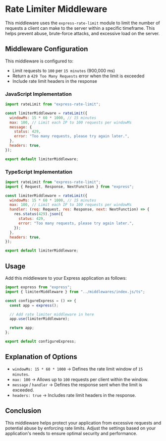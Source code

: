 # Rate Limiter Middleware

This middleware uses the `express-rate-limit` module to limit the number of requests a client can make to the server within a specific timeframe. This helps prevent abuse, brute-force attacks, and excessive load on the server.

## Middleware Configuration

This middleware is configured to:

- Limit requests to `100` per `15 minutes` (900,000 ms)
- Return a `429 Too Many Requests` error when the limit is exceeded
- Include rate limit headers in the response

### JavaScript Implementation

```javascript
import rateLimit from "express-rate-limit";

const limiterMiddleware = rateLimit({
  windowMs: 15 * 60 * 1000, // 15 minutes
  max: 100, // Limit each IP to 100 requests per windowMs
  message: {
    status: 429,
    error: "Too many requests, please try again later.",
  },
  headers: true,
});

export default limiterMiddleware;
```

### TypeScript Implementation

```javascript
import rateLimit from "express-rate-limit";
import { Request, Response, NextFunction } from "express";

const limiterMiddleware = rateLimit({
  windowMs: 15 * 60 * 1000, // 15 minutes
  max: 100, // Limit each IP to 100 requests per windowMs
  handler: (req: Request, res: Response, next: NextFunction) => {
    res.status(429).json({
      status: 429,
      error: "Too many requests, please try again later.",
    });
  },
  headers: true,
});

export default limiterMiddleware;
```

## Usage

Add this middleware to your Express application as follows:

```javascript
import express from "express";
import { limiterMiddleware } from "../middlewares/index.js/ts";

const configureExpress = () => {
  const app = express();

  // Add rate limiter middleware in here
  app.use(limiterMiddleware);

  return app;
};

export default configureExpress;
```

## Explanation of Options

- `windowMs: 15 * 60 * 1000` → Defines the rate limit window of `15 minutes`.
- `max: 100` → Allows up to `100` requests per client within the window.
- `message` / `handler` → Defines the response sent when the limit is exceeded.
- `headers: true` → Includes rate limit headers in the response.

## Conclusion

This middleware helps protect your application from excessive requests and potential abuse by enforcing rate limits. Adjust the settings based on your application's needs to ensure optimal security and performance.
